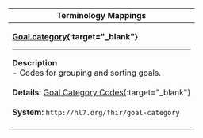 |Terminology Mappings|
|---|
|<p>**[Goal.category](http://hl7.org/fhir/DSTU2/goal-definitions.html#Goal.category){:target="_blank"}**<hr>**Description**<br>- Codes for grouping and sorting goals.<br><br>**Details:** [Goal Category Codes](http://hl7.org/fhir/dstu2/valueset-goal-category.html){:target="_blank"}<br><br>**System:** `http://hl7.org/fhir/goal-category`<br><br>|